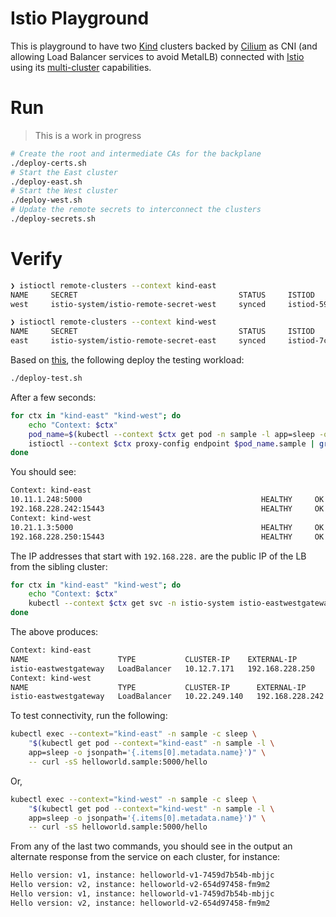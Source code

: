 # Istio Playground

This is playground to have two [Kind](https://kind.sigs.k8s.io/) clusters backed by [Cilium](https://cilium.io/) as CNI (and allowing Load Balancer services to avoid MetalLB) connected with [Istio](https://istio.io/) using its [multi-cluster](https://istio.io/latest/docs/setup/install/multicluster/primary-remote_multi-network/) capabilities.

# Run

> This is a work in progress

```bash
# Create the root and intermediate CAs for the backplane
./deploy-certs.sh
# Start the East cluster
./deploy-east.sh
# Start the West cluster
./deploy-west.sh
# Update the remote secrets to interconnect the clusters
./deploy-secrets.sh
```

# Verify

```bash
❯ istioctl remote-clusters --context kind-east
NAME     SECRET                                    STATUS     ISTIOD
west     istio-system/istio-remote-secret-west     synced     istiod-59844d9b-gdxcm

❯ istioctl remote-clusters --context kind-west
NAME     SECRET                                    STATUS     ISTIOD
east     istio-system/istio-remote-secret-east     synced     istiod-7cc75fd4c8-zw6q4
```

Based on [this](https://istio.io/latest/docs/setup/install/multicluster/verify/), the following deploy the testing workload:

```bash
./deploy-test.sh
```

After a few seconds:
```bash
for ctx in "kind-east" "kind-west"; do
    echo "Context: $ctx"
    pod_name=$(kubectl --context $ctx get pod -n sample -l app=sleep -o jsonpath='{.items[0].metadata.name}')
    istioctl --context $ctx proxy-config endpoint $pod_name.sample | grep helloworld
done
```

You should see:

```bash
Context: kind-east
10.11.1.248:5000                                        HEALTHY     OK                outbound|5000||helloworld.sample.svc.cluster.local
192.168.228.242:15443                                   HEALTHY     OK                outbound|5000||helloworld.sample.svc.cluster.local
Context: kind-west
10.21.1.3:5000                                          HEALTHY     OK                outbound|5000||helloworld.sample.svc.cluster.local
192.168.228.250:15443                                   HEALTHY     OK                outbound|5000||helloworld.sample.svc.cluster.local
```

The IP addresses that start with `192.168.228.` are the public IP of the LB from the sibling cluster:

```bash
for ctx in "kind-east" "kind-west"; do
    echo "Context: $ctx"
    kubectl --context $ctx get svc -n istio-system istio-eastwestgateway
done
```

The above produces:

```bash
Context: kind-east
NAME                    TYPE           CLUSTER-IP    EXTERNAL-IP       PORT(S)                                                           AGE
istio-eastwestgateway   LoadBalancer   10.12.7.171   192.168.228.250   15021:31815/TCP,15443:30465/TCP,15012:32123/TCP,15017:30309/TCP   4m21s
Context: kind-west
NAME                    TYPE           CLUSTER-IP      EXTERNAL-IP       PORT(S)                                                           AGE
istio-eastwestgateway   LoadBalancer   10.22.249.140   192.168.228.242   15021:30742/TCP,15443:31607/TCP,15012:32301/TCP,15017:31203/TCP   2m59s
```

To test connectivity, run the following:

```bash
kubectl exec --context="kind-east" -n sample -c sleep \
    "$(kubectl get pod --context="kind-east" -n sample -l \
    app=sleep -o jsonpath='{.items[0].metadata.name}')" \
    -- curl -sS helloworld.sample:5000/hello
```

Or,

```bash
kubectl exec --context="kind-west" -n sample -c sleep \
    "$(kubectl get pod --context="kind-west" -n sample -l \
    app=sleep -o jsonpath='{.items[0].metadata.name}')" \
    -- curl -sS helloworld.sample:5000/hello
```

From any of the last two commands, you should see in the output an alternate response from the service on each cluster, for instance:

```bash
Hello version: v1, instance: helloworld-v1-7459d7b54b-mbjjc
Hello version: v2, instance: helloworld-v2-654d97458-fm9m2
Hello version: v1, instance: helloworld-v1-7459d7b54b-mbjjc
Hello version: v2, instance: helloworld-v2-654d97458-fm9m2
```

